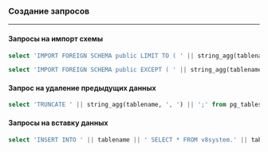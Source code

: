 ### Создание запросов
---------------------

#### Запросы на импорт схемы

```sql
select 'IMPORT FOREIGN SCHEMA public LIMIT TO ( ' || string_agg(tablename, ', ') || ') FROM SERVER standby_server INTO v8system;' from pg_tables where not tableowner = 'postgres' \gexec
```

```sql
select 'IMPORT FOREIGN SCHEMA public EXCEPT ( ' || string_agg(tablename, ', ') || ') FROM SERVER standby_server INTO public;' from pg_tables where not tableowner = 'postgres' \gexec
```


#### Запрос на удаление предыдущих данных

```sql
select 'TRUNCATE ' || string_agg(tablename, ', ') || ';' from pg_tables where not tableowner = 'postgres' \gexec
```

#### Запросы на вставку данных

```sql
select 'INSERT INTO ' || tablename || ' SELECT * FROM v8system.' || tablename || ';' from pg_tables where not tableowner = 'postgres' \gexec
```


